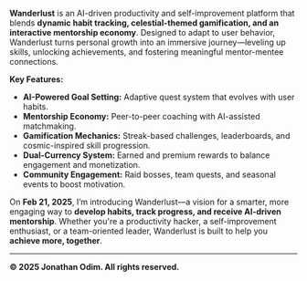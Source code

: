 **Wanderlust** is an AI-driven productivity and self-improvement platform that blends **dynamic habit tracking, celestial-themed gamification, and an interactive mentorship economy**. Designed to adapt to user behavior, Wanderlust turns personal growth into an immersive journey—leveling up skills, unlocking achievements, and fostering meaningful mentor-mentee connections.  

**Key Features:**  
- **AI-Powered Goal Setting:** Adaptive quest system that evolves with user habits.  
- **Mentorship Economy:** Peer-to-peer coaching with AI-assisted matchmaking.  
- **Gamification Mechanics:** Streak-based challenges, leaderboards, and cosmic-inspired skill progression.  
- **Dual-Currency System:** Earned and premium rewards to balance engagement and monetization.  
- **Community Engagement:** Raid bosses, team quests, and seasonal events to boost motivation.  

On **Feb 21, 2025**, I’m introducing Wanderlust—a vision for a smarter, more engaging way to **develop habits, track progress, and receive AI-driven mentorship**. Whether you're a productivity hacker, a self-improvement enthusiast, or a team-oriented leader, Wanderlust is built to help you **achieve more, together**.  

---  
**© 2025 Jonathan Odim. All rights reserved.**
